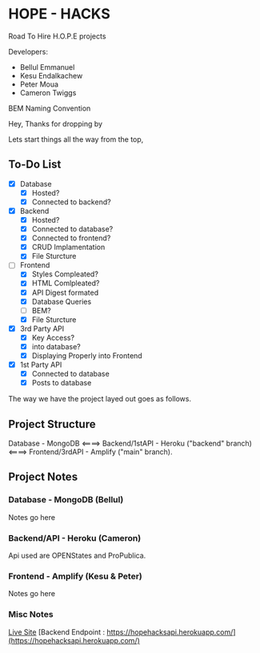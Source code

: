 # HOPE - HACKS

Road To Hire H.O.P.E projects

Developers:

- Bellul Emmanuel
- Kesu Endalkachew
- Peter Moua
- Cameron Twiggs

BEM Naming Convention

Hey, Thanks for dropping by

Lets start things all the way from the top,

## To-Do List

- [x] Database
  - [x] Hosted?
  - [x] Connected to backend?
- [x] Backend
  - [x] Hosted?
  - [x] Connected to database?
  - [x] Connected to frontend?
  - [x] CRUD Implamentation
  - [x] File Sturcture
- [ ] Frontend
  - [x] Styles Compleated?
  - [x] HTML Comlpleated?
  - [x] API Digest formated
  - [x] Database Queries
  - [ ] BEM?
  - [x] File Sturcture
- [x] 3rd Party API
  - [x] Key Access?
  - [x] into database?
  - [x] Displaying Properly into Frontend
- [x] 1st Party API
  - [x] Connected to database
  - [x] Posts to database

The way we have the project layed out goes as follows.

## Project Structure

Database - MongoDB <====> Backend/1stAPI - Heroku ("backend" branch) <====> Frontend/3rdAPI - Amplify ("main" branch).

## Project Notes

### Database - MongoDB (Bellul)

Notes go here

### Backend/API - Heroku (Cameron)

Api used are OPENStates and ProPublica.

### Frontend - Amplify (Kesu & Peter)

Notes go here

### Misc Notes

[Live Site](https://main.dmaslsmzlhbs2.amplifyapp.com/)
[Backend Endpoint : https://hopehacksapi.herokuapp.com/](https://hopehacksapi.herokuapp.com/)
